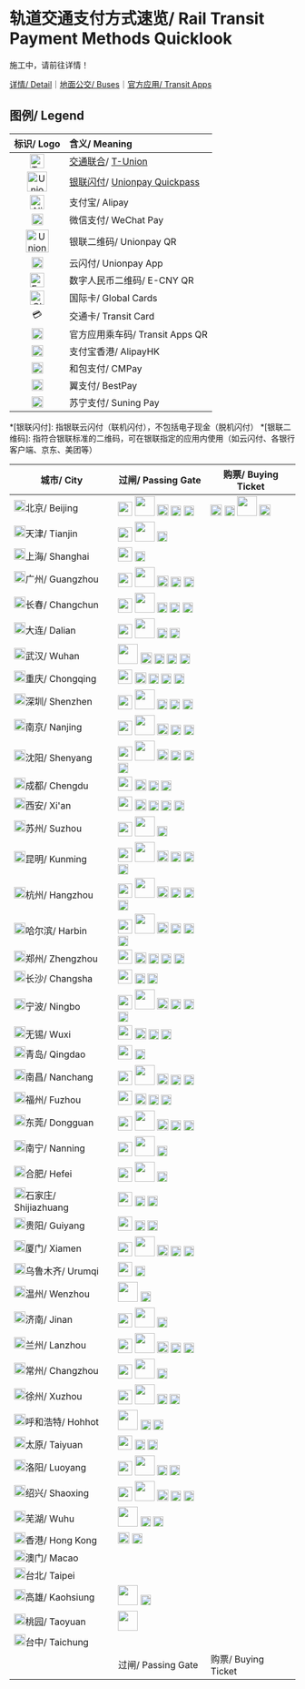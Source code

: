 # 轨道交通支付方式速览/ Rail Transit Payment Methods Quicklook

施工中，请前往详情！

[详情/ Detail](https://ivysauro.github.io/CNRT/data/Pie)｜[地面公交/ Buses](https://ivysauro.github.io/CNRT/data/BusPay)｜[官方应用/ Transit Apps](https://ivysauro.github.io/CNRT/data/Service)

## 图例/ Legend

| 标识/ Logo | 含义/ Meaning |
| :-: | :- |
| <img src="https://raw.githubusercontent.com/Ivysauro/CNRT/master/images/T-Union.png" width="25" hegiht="25" alt="T-Union"/> | [交通联合](https://zh.wikipedia.org/wiki/%E4%BA%A4%E9%80%9A%E8%81%94%E5%90%88)/ [T-Union](https://en.wikipedia.org/wiki/China_T-union) |
| <img src="https://raw.githubusercontent.com/Ivysauro/CNRT/master/images/Unionpay NFC.png" width="35" hegiht="35" alt="Unionpay Quickpass"/> | [银联闪付](https://zh.wikipedia.org/wiki/%E9%97%AA%E4%BB%98#%E4%BA%91%E9%97%AA%E4%BB%98)/ [Unionpay Quickpass](https://en.wikipedia.org/wiki/UnionPay#QuickPass) |
| <img src="https://raw.githubusercontent.com/Ivysauro/CNRT/master/images/Alipay.png" width="25" hegiht="25" alt="Alipay"/> | 支付宝/ Alipay |
| <img src="https://raw.githubusercontent.com/Ivysauro/CNRT/master/images/WeChat Pay.png" width="20" hegiht="20" alt="WeChat Pay"/> | 微信支付/ WeChat Pay |
| <img src="https://raw.githubusercontent.com/Ivysauro/CNRT/master/images/Unionpay QR.png" width="40" hegiht="40" alt="Unionpay QR Code"/> | 银联二维码/ Unionpay QR |
| <img src="https://raw.githubusercontent.com/Ivysauro/CNRT/master/images/Unionpay.png" width="20" hegiht="20" alt="Unionpay App"/> | 云闪付/ Unionpay App |
| <img src="https://raw.githubusercontent.com/Ivysauro/CNRT/master/images/eCNY.png" width="25" hegiht="25" alt="E-CNY"/> | 数字人民币二维码/ E-CNY QR |
| <img src="https://raw.githubusercontent.com/Ivysauro/CNRT/master/images/contactless_long.gif" width="25" hegiht="25" alt="Global Cards"/> | 国际卡/ Global Cards |
| 💳 | 交通卡/ Transit Card |
| <img src="https://raw.githubusercontent.com/Ivysauro/CNRT/master/images/Rail Transit.png" width="20" hegiht="20" alt="Transit Apps QR"/> | 官方应用乘车码/ Transit Apps QR |
| <img src="https://raw.githubusercontent.com/Ivysauro/CNRT/master/images/AlipayHK.png" width="20" hegiht="20" alt="AlipayHK"/> | 支付宝香港/ AlipayHK |
| <img src="https://raw.githubusercontent.com/Ivysauro/CNRT/master/images/CMPay.png" width="20" hegiht="20" alt="CMPay"/> | 和包支付/ CMPay |
| <img src="https://raw.githubusercontent.com/Ivysauro/CNRT/master/images/BestPay.png" width="20" hegiht="20" alt="BestPay"/> | 翼支付/ BestPay |
| <img src="https://raw.githubusercontent.com/Ivysauro/CNRT/master/images/Suning Pay.png" width="20" hegiht="20" alt="Suning Pay"/> | 苏宁支付/ Suning Pay |

*[银联闪付]: 指银联云闪付（联机闪付），不包括电子现金（脱机闪付）
*[银联二维码]: 指符合银联标准的二维码，可在银联指定的应用内使用（如云闪付、各银行客户端、京东、美团等） 

| 城市/ City | 过闸/ Passing Gate | 购票/ Buying Ticket |
|---|---|---|
| <img src="https://raw.githubusercontent.com/Ivysauro/CNRT/master/images/city/bj.gif" width="20" hegiht="20"/>北京/ Beijing | <img src="https://raw.githubusercontent.com/Ivysauro/CNRT/master/images/T-Union.png" width="25" hegiht="25"/> <img src="https://raw.githubusercontent.com/Ivysauro/CNRT/master/images/Unionpay NFC.png" width="35" hegiht="35"/> <img src="https://raw.githubusercontent.com/Ivysauro/CNRT/master/images/Alipay.png" width="20" hegiht="20"/> <img src="https://raw.githubusercontent.com/Ivysauro/CNRT/master/images/Unionpay.png" width="18" hegiht="18"/> <img src="https://raw.githubusercontent.com/Ivysauro/CNRT/master/images/Rail Transit.png" width="18" hegiht="18"/> | <img src="https://raw.githubusercontent.com/Ivysauro/CNRT/master/images/Alipay.png" width="20" hegiht="20"/> <img src="https://raw.githubusercontent.com/Ivysauro/CNRT/master/images/WeChat Pay.png" width="18" hegiht="18"/> <img src="https://raw.githubusercontent.com/Ivysauro/CNRT/master/images/Unionpay QR.png" width="35" hegiht="35"/> <img src="https://raw.githubusercontent.com/Ivysauro/CNRT/master/images/eCNY.png" width="20" hegiht="20"/> |
| <img src="https://raw.githubusercontent.com/Ivysauro/CNRT/master/images/city/tj.gif" width="20" hegiht="20"/>天津/ Tianjin | <img src="https://raw.githubusercontent.com/Ivysauro/CNRT/master/images/T-Union.png" width="25" hegiht="25"/> <img src="https://raw.githubusercontent.com/Ivysauro/CNRT/master/images/Unionpay NFC.png" width="35" hegiht="35"/> <img src="https://raw.githubusercontent.com/Ivysauro/CNRT/master/images/Rail Transit.png" width="18" hegiht="18"/> |  |
| <img src="https://raw.githubusercontent.com/Ivysauro/CNRT/master/images/city/sh.gif" width="20" hegiht="20"/>上海/ Shanghai | <img src="https://raw.githubusercontent.com/Ivysauro/CNRT/master/images/T-Union.png" width="25" hegiht="25"/> <img src="https://raw.githubusercontent.com/Ivysauro/CNRT/master/images/Rail Transit.png" width="18" hegiht="18"/> |  |
| <img src="https://raw.githubusercontent.com/Ivysauro/CNRT/master/images/city/gz.gif" width="20" hegiht="20"/>广州/ Guangzhou | <img src="https://raw.githubusercontent.com/Ivysauro/CNRT/master/images/T-Union.png" width="25" hegiht="25"/> <img src="https://raw.githubusercontent.com/Ivysauro/CNRT/master/images/Unionpay NFC.png" width="35" hegiht="35"/> <img src="https://raw.githubusercontent.com/Ivysauro/CNRT/master/images/Alipay.png" width="20" hegiht="20"/> <img src="https://raw.githubusercontent.com/Ivysauro/CNRT/master/images/WeChat Pay.png" width="18" hegiht="18"/> <img src="https://raw.githubusercontent.com/Ivysauro/CNRT/master/images/Rail Transit.png" width="18" hegiht="18"/> |  |
| <img src="https://raw.githubusercontent.com/Ivysauro/CNRT/master/images/city/cc.gif" width="20" hegiht="20"/>长春/ Changchun | <img src="https://raw.githubusercontent.com/Ivysauro/CNRT/master/images/T-Union.png" width="25" hegiht="25"/> <img src="https://raw.githubusercontent.com/Ivysauro/CNRT/master/images/Unionpay NFC.png" width="35" hegiht="35"/> <img src="https://raw.githubusercontent.com/Ivysauro/CNRT/master/images/WeChat Pay.png" width="18" hegiht="18"/> <img src="https://raw.githubusercontent.com/Ivysauro/CNRT/master/images/Unionpay.png" width="18" hegiht="18"/> <img src="https://raw.githubusercontent.com/Ivysauro/CNRT/master/images/Rail Transit.png" width="18" hegiht="18"/> |  |
| <img src="https://raw.githubusercontent.com/Ivysauro/CNRT/master/images/city/dl.gif" width="20" hegiht="20"/>大连/ Dalian | <img src="https://raw.githubusercontent.com/Ivysauro/CNRT/master/images/T-Union.png" width="25" hegiht="25"/> <img src="https://raw.githubusercontent.com/Ivysauro/CNRT/master/images/Unionpay NFC.png" width="35" hegiht="35"/> <img src="https://raw.githubusercontent.com/Ivysauro/CNRT/master/images/Unionpay.png" width="18" hegiht="18"/> <img src="https://raw.githubusercontent.com/Ivysauro/CNRT/master/images/Rail Transit.png" width="18" hegiht="18"/> |  |
| <img src="https://raw.githubusercontent.com/Ivysauro/CNRT/master/images/city/wh.gif" width="20" hegiht="20"/>武汉/ Wuhan | <img src="https://raw.githubusercontent.com/Ivysauro/CNRT/master/images/Unionpay NFC.png" width="35" hegiht="35"/> <img src="https://raw.githubusercontent.com/Ivysauro/CNRT/master/images/Alipay.png" width="20" hegiht="20"/> <img src="https://raw.githubusercontent.com/Ivysauro/CNRT/master/images/WeChat Pay.png" width="18" hegiht="18"/> <img src="https://raw.githubusercontent.com/Ivysauro/CNRT/master/images/Unionpay.png" width="18" hegiht="18"/> <img src="https://raw.githubusercontent.com/Ivysauro/CNRT/master/images/Rail Transit.png" width="18" hegiht="18"/> |  |
| <img src="https://raw.githubusercontent.com/Ivysauro/CNRT/master/images/city/cq.gif" width="20" hegiht="20"/>重庆/ Chongqing | <img src="https://raw.githubusercontent.com/Ivysauro/CNRT/master/images/T-Union.png" width="25" hegiht="25"/> <img src="https://raw.githubusercontent.com/Ivysauro/CNRT/master/images/Alipay.png" width="20" hegiht="20"/> <img src="https://raw.githubusercontent.com/Ivysauro/CNRT/master/images/WeChat Pay.png" width="18" hegiht="18"/> <img src="https://raw.githubusercontent.com/Ivysauro/CNRT/master/images/Unionpay.png" width="18" hegiht="18"/> <img src="https://raw.githubusercontent.com/Ivysauro/CNRT/master/images/Rail Transit.png" width="18" hegiht="18"/> |  |
| <img src="https://raw.githubusercontent.com/Ivysauro/CNRT/master/images/city/sz.gif" width="20" hegiht="20"/>深圳/ Shenzhen | <img src="https://raw.githubusercontent.com/Ivysauro/CNRT/master/images/T-Union.png" width="25" hegiht="25"/> <img src="https://raw.githubusercontent.com/Ivysauro/CNRT/master/images/Unionpay NFC.png" width="35" hegiht="35"/> <img src="https://raw.githubusercontent.com/Ivysauro/CNRT/master/images/WeChat Pay.png" width="18" hegiht="18"/> <img src="https://raw.githubusercontent.com/Ivysauro/CNRT/master/images/Unionpay.png" width="18" hegiht="18"/> <img src="https://raw.githubusercontent.com/Ivysauro/CNRT/master/images/Rail Transit.png" width="18" hegiht="18"/> |  |
| <img src="https://raw.githubusercontent.com/Ivysauro/CNRT/master/images/city/nj.gif" width="20" hegiht="20"/>南京/ Nanjing | <img src="https://raw.githubusercontent.com/Ivysauro/CNRT/master/images/T-Union.png" width="25" hegiht="25"/> <img src="https://raw.githubusercontent.com/Ivysauro/CNRT/master/images/Unionpay NFC.png" width="35" hegiht="35"/> <img src="https://raw.githubusercontent.com/Ivysauro/CNRT/master/images/Alipay.png" width="20" hegiht="20"/> <img src="https://raw.githubusercontent.com/Ivysauro/CNRT/master/images/Unionpay.png" width="18" hegiht="18"/> <img src="https://raw.githubusercontent.com/Ivysauro/CNRT/master/images/Rail Transit.png" width="18" hegiht="18"/> |  |
| <img src="https://raw.githubusercontent.com/Ivysauro/CNRT/master/images/city/sy.gif" width="20" hegiht="20"/>沈阳/ Shenyang | <img src="https://raw.githubusercontent.com/Ivysauro/CNRT/master/images/T-Union.png" width="25" hegiht="25"/> <img src="https://raw.githubusercontent.com/Ivysauro/CNRT/master/images/Unionpay NFC.png" width="35" hegiht="35"/> <img src="https://raw.githubusercontent.com/Ivysauro/CNRT/master/images/Alipay.png" width="20" hegiht="20"/> <img src="https://raw.githubusercontent.com/Ivysauro/CNRT/master/images/WeChat Pay.png" width="18" hegiht="18"/> <img src="https://raw.githubusercontent.com/Ivysauro/CNRT/master/images/Unionpay.png" width="18" hegiht="18"/> <img src="https://raw.githubusercontent.com/Ivysauro/CNRT/master/images/Rail Transit.png" width="18" hegiht="18"/> |  |
| <img src="https://raw.githubusercontent.com/Ivysauro/CNRT/master/images/city/cd.gif" width="20" hegiht="20"/>成都/ Chengdu | <img src="https://raw.githubusercontent.com/Ivysauro/CNRT/master/images/T-Union.png" width="25" hegiht="25"/> <img src="https://raw.githubusercontent.com/Ivysauro/CNRT/master/images/Alipay.png" width="20" hegiht="20"/> <img src="https://raw.githubusercontent.com/Ivysauro/CNRT/master/images/Unionpay.png" width="18" hegiht="18"/> <img src="https://raw.githubusercontent.com/Ivysauro/CNRT/master/images/Rail Transit.png" width="18" hegiht="18"/> |  |
| <img src="https://raw.githubusercontent.com/Ivysauro/CNRT/master/images/city/xa.gif" width="20" hegiht="20"/>西安/ Xi'an | <img src="https://raw.githubusercontent.com/Ivysauro/CNRT/master/images/T-Union.png" width="25" hegiht="25"/> <img src="https://raw.githubusercontent.com/Ivysauro/CNRT/master/images/Alipay.png" width="20" hegiht="20"/> <img src="https://raw.githubusercontent.com/Ivysauro/CNRT/master/images/WeChat Pay.png" width="18" hegiht="18"/> <img src="https://raw.githubusercontent.com/Ivysauro/CNRT/master/images/Unionpay.png" width="18" hegiht="18"/> <img src="https://raw.githubusercontent.com/Ivysauro/CNRT/master/images/Rail Transit.png" width="18" hegiht="18"/> |  |
| <img src="https://raw.githubusercontent.com/Ivysauro/CNRT/master/images/city/suz.gif" width="20" hegiht="20"/>苏州/ Suzhou | <img src="https://raw.githubusercontent.com/Ivysauro/CNRT/master/images/T-Union.png" width="25" hegiht="25"/> <img src="https://raw.githubusercontent.com/Ivysauro/CNRT/master/images/Unionpay NFC.png" width="35" hegiht="35"/> <img src="https://raw.githubusercontent.com/Ivysauro/CNRT/master/images/Rail Transit.png" width="18" hegiht="18"/> |  |
| <img src="https://raw.githubusercontent.com/Ivysauro/CNRT/master/images/city/km.gif" width="20" hegiht="20"/>昆明/ Kunming | <img src="https://raw.githubusercontent.com/Ivysauro/CNRT/master/images/T-Union.png" width="25" hegiht="25"/> <img src="https://raw.githubusercontent.com/Ivysauro/CNRT/master/images/Unionpay NFC.png" width="35" hegiht="35"/> <img src="https://raw.githubusercontent.com/Ivysauro/CNRT/master/images/Alipay.png" width="20" hegiht="20"/> <img src="https://raw.githubusercontent.com/Ivysauro/CNRT/master/images/WeChat Pay.png" width="18" hegiht="18"/> <img src="https://raw.githubusercontent.com/Ivysauro/CNRT/master/images/Unionpay.png" width="18" hegiht="18"/> <img src="https://raw.githubusercontent.com/Ivysauro/CNRT/master/images/Rail Transit.png" width="18" hegiht="18"/> |  |
| <img src="https://raw.githubusercontent.com/Ivysauro/CNRT/master/images/city/hz.gif" width="20" hegiht="20"/>杭州/ Hangzhou | <img src="https://raw.githubusercontent.com/Ivysauro/CNRT/master/images/T-Union.png" width="25" hegiht="25"/> <img src="https://raw.githubusercontent.com/Ivysauro/CNRT/master/images/Unionpay NFC.png" width="35" hegiht="35"/> <img src="https://raw.githubusercontent.com/Ivysauro/CNRT/master/images/Alipay.png" width="20" hegiht="20"/> <img src="https://raw.githubusercontent.com/Ivysauro/CNRT/master/images/WeChat Pay.png" width="18" hegiht="18"/> <img src="https://raw.githubusercontent.com/Ivysauro/CNRT/master/images/Unionpay.png" width="18" hegiht="18"/> <img src="https://raw.githubusercontent.com/Ivysauro/CNRT/master/images/Rail Transit.png" width="18" hegiht="18"/> |  |
| <img src="https://raw.githubusercontent.com/Ivysauro/CNRT/master/images/city/hrb.gif" width="20" hegiht="20"/>哈尔滨/ Harbin | <img src="https://raw.githubusercontent.com/Ivysauro/CNRT/master/images/T-Union.png" width="25" hegiht="25"/> <img src="https://raw.githubusercontent.com/Ivysauro/CNRT/master/images/Unionpay NFC.png" width="35" hegiht="35"/> <img src="https://raw.githubusercontent.com/Ivysauro/CNRT/master/images/Alipay.png" width="20" hegiht="20"/> <img src="https://raw.githubusercontent.com/Ivysauro/CNRT/master/images/WeChat Pay.png" width="18" hegiht="18"/> <img src="https://raw.githubusercontent.com/Ivysauro/CNRT/master/images/Unionpay.png" width="18" hegiht="18"/> <img src="https://raw.githubusercontent.com/Ivysauro/CNRT/master/images/Rail Transit.png" width="18" hegiht="18"/> |  |
| <img src="https://raw.githubusercontent.com/Ivysauro/CNRT/master/images/city/zz.gif" width="20" hegiht="20"/>郑州/ Zhengzhou | <img src="https://raw.githubusercontent.com/Ivysauro/CNRT/master/images/T-Union.png" width="25" hegiht="25"/> <img src="https://raw.githubusercontent.com/Ivysauro/CNRT/master/images/Alipay.png" width="20" hegiht="20"/> <img src="https://raw.githubusercontent.com/Ivysauro/CNRT/master/images/WeChat Pay.png" width="18" hegiht="18"/> <img src="https://raw.githubusercontent.com/Ivysauro/CNRT/master/images/Unionpay.png" width="18" hegiht="18"/> <img src="https://raw.githubusercontent.com/Ivysauro/CNRT/master/images/Rail Transit.png" width="18" hegiht="18"/> |  |
| <img src="https://raw.githubusercontent.com/Ivysauro/CNRT/master/images/city/cs.gif" width="20" hegiht="20"/>长沙/ Changsha | <img src="https://raw.githubusercontent.com/Ivysauro/CNRT/master/images/T-Union.png" width="25" hegiht="25"/> <img src="https://raw.githubusercontent.com/Ivysauro/CNRT/master/images/Unionpay.png" width="18" hegiht="18"/> <img src="https://raw.githubusercontent.com/Ivysauro/CNRT/master/images/Rail Transit.png" width="18" hegiht="18"/> |  |
| <img src="https://raw.githubusercontent.com/Ivysauro/CNRT/master/images/city/nb.gif" width="20" hegiht="20"/>宁波/ Ningbo | <img src="https://raw.githubusercontent.com/Ivysauro/CNRT/master/images/T-Union.png" width="25" hegiht="25"/> <img src="https://raw.githubusercontent.com/Ivysauro/CNRT/master/images/Unionpay NFC.png" width="35" hegiht="35"/> <img src="https://raw.githubusercontent.com/Ivysauro/CNRT/master/images/Alipay.png" width="20" hegiht="20"/> <img src="https://raw.githubusercontent.com/Ivysauro/CNRT/master/images/WeChat Pay.png" width="18" hegiht="18"/> <img src="https://raw.githubusercontent.com/Ivysauro/CNRT/master/images/Unionpay.png" width="18" hegiht="18"/> <img src="https://raw.githubusercontent.com/Ivysauro/CNRT/master/images/Rail Transit.png" width="18" hegiht="18"/> |  |
| <img src="https://raw.githubusercontent.com/Ivysauro/CNRT/master/images/city/wx.gif" width="20" hegiht="20"/>无锡/ Wuxi | <img src="https://raw.githubusercontent.com/Ivysauro/CNRT/master/images/T-Union.png" width="25" hegiht="25"/> <img src="https://raw.githubusercontent.com/Ivysauro/CNRT/master/images/Alipay.png" width="20" hegiht="20"/> <img src="https://raw.githubusercontent.com/Ivysauro/CNRT/master/images/Unionpay.png" width="18" hegiht="18"/> <img src="https://raw.githubusercontent.com/Ivysauro/CNRT/master/images/Rail Transit.png" width="18" hegiht="18"/> |  |
| <img src="https://raw.githubusercontent.com/Ivysauro/CNRT/master/images/city/qd.gif" width="20" hegiht="20"/>青岛/ Qingdao | <img src="https://raw.githubusercontent.com/Ivysauro/CNRT/master/images/T-Union.png" width="25" hegiht="25"/> <img src="https://raw.githubusercontent.com/Ivysauro/CNRT/master/images/Rail Transit.png" width="18" hegiht="18"/> |  |
| <img src="https://raw.githubusercontent.com/Ivysauro/CNRT/master/images/city/nc.gif" width="20" hegiht="20"/>南昌/ Nanchang | <img src="https://raw.githubusercontent.com/Ivysauro/CNRT/master/images/T-Union.png" width="25" hegiht="25"/> <img src="https://raw.githubusercontent.com/Ivysauro/CNRT/master/images/Unionpay NFC.png" width="35" hegiht="35"/> <img src="https://raw.githubusercontent.com/Ivysauro/CNRT/master/images/Alipay.png" width="20" hegiht="20"/> <img src="https://raw.githubusercontent.com/Ivysauro/CNRT/master/images/Unionpay.png" width="18" hegiht="18"/> <img src="https://raw.githubusercontent.com/Ivysauro/CNRT/master/images/Rail Transit.png" width="18" hegiht="18"/> |  |
| <img src="https://raw.githubusercontent.com/Ivysauro/CNRT/master/images/city/fz.gif" width="20" hegiht="20"/>福州/ Fuzhou | <img src="https://raw.githubusercontent.com/Ivysauro/CNRT/master/images/T-Union.png" width="25" hegiht="25"/> <img src="https://raw.githubusercontent.com/Ivysauro/CNRT/master/images/Alipay.png" width="20" hegiht="20"/> <img src="https://raw.githubusercontent.com/Ivysauro/CNRT/master/images/Unionpay.png" width="18" hegiht="18"/> <img src="https://raw.githubusercontent.com/Ivysauro/CNRT/master/images/Rail Transit.png" width="18" hegiht="18"/> |  |
| <img src="https://raw.githubusercontent.com/Ivysauro/CNRT/master/images/city/dg.gif" width="20" hegiht="20"/>东莞/ Dongguan | <img src="https://raw.githubusercontent.com/Ivysauro/CNRT/master/images/T-Union.png" width="25" hegiht="25"/> <img src="https://raw.githubusercontent.com/Ivysauro/CNRT/master/images/Unionpay NFC.png" width="35" hegiht="35"/> <img src="https://raw.githubusercontent.com/Ivysauro/CNRT/master/images/Alipay.png" width="20" hegiht="20"/> <img src="https://raw.githubusercontent.com/Ivysauro/CNRT/master/images/Unionpay.png" width="18" hegiht="18"/> <img src="https://raw.githubusercontent.com/Ivysauro/CNRT/master/images/Rail Transit.png" width="18" hegiht="18"/> |  |
| <img src="https://raw.githubusercontent.com/Ivysauro/CNRT/master/images/city/nn.gif" width="20" hegiht="20"/>南宁/ Nanning | <img src="https://raw.githubusercontent.com/Ivysauro/CNRT/master/images/T-Union.png" width="25" hegiht="25"/> <img src="https://raw.githubusercontent.com/Ivysauro/CNRT/master/images/Unionpay NFC.png" width="35" hegiht="35"/> <img src="https://raw.githubusercontent.com/Ivysauro/CNRT/master/images/Rail Transit.png" width="18" hegiht="18"/> |  |
| <img src="https://raw.githubusercontent.com/Ivysauro/CNRT/master/images/city/hf.gif" width="20" hegiht="20"/>合肥/ Hefei | <img src="https://raw.githubusercontent.com/Ivysauro/CNRT/master/images/T-Union.png" width="25" hegiht="25"/> <img src="https://raw.githubusercontent.com/Ivysauro/CNRT/master/images/Unionpay NFC.png" width="35" hegiht="35"/> <img src="https://raw.githubusercontent.com/Ivysauro/CNRT/master/images/Rail Transit.png" width="18" hegiht="18"/> |  |
| <img src="https://raw.githubusercontent.com/Ivysauro/CNRT/master/images/city/sjz.gif" width="20" hegiht="20"/>石家庄/ Shijiazhuang | <img src="https://raw.githubusercontent.com/Ivysauro/CNRT/master/images/T-Union.png" width="25" hegiht="25"/> <img src="https://raw.githubusercontent.com/Ivysauro/CNRT/master/images/Unionpay.png" width="18" hegiht="18"/> <img src="https://raw.githubusercontent.com/Ivysauro/CNRT/master/images/Rail Transit.png" width="18" hegiht="18"/> |  |
| <img src="https://raw.githubusercontent.com/Ivysauro/CNRT/master/images/city/gy.gif" width="20" hegiht="20"/>贵阳/ Guiyang | <img src="https://raw.githubusercontent.com/Ivysauro/CNRT/master/images/T-Union.png" width="25" hegiht="25"/> <img src="https://raw.githubusercontent.com/Ivysauro/CNRT/master/images/Unionpay.png" width="18" hegiht="18"/> <img src="https://raw.githubusercontent.com/Ivysauro/CNRT/master/images/Rail Transit.png" width="18" hegiht="18"/> |  |
| <img src="https://raw.githubusercontent.com/Ivysauro/CNRT/master/images/city/xm.gif" width="20" hegiht="20"/>厦门/ Xiamen | <img src="https://raw.githubusercontent.com/Ivysauro/CNRT/master/images/T-Union.png" width="25" hegiht="25"/> <img src="https://raw.githubusercontent.com/Ivysauro/CNRT/master/images/Unionpay NFC.png" width="35" hegiht="35"/> <img src="https://raw.githubusercontent.com/Ivysauro/CNRT/master/images/Alipay.png" width="20" hegiht="20"/> <img src="https://raw.githubusercontent.com/Ivysauro/CNRT/master/images/Unionpay.png" width="18" hegiht="18"/> <img src="https://raw.githubusercontent.com/Ivysauro/CNRT/master/images/Rail Transit.png" width="18" hegiht="18"/> |  |
| <img src="https://raw.githubusercontent.com/Ivysauro/CNRT/master/images/city/wlmq.gif" width="20" hegiht="20"/>乌鲁木齐/ Urumqi | <img src="https://raw.githubusercontent.com/Ivysauro/CNRT/master/images/T-Union.png" width="25" hegiht="25"/> <img src="https://raw.githubusercontent.com/Ivysauro/CNRT/master/images/Rail Transit.png" width="18" hegiht="18"/> |  |
| <img src="https://raw.githubusercontent.com/Ivysauro/CNRT/master/images/city/wz.gif" width="20" hegiht="20"/>温州/ Wenzhou | <img src="https://raw.githubusercontent.com/Ivysauro/CNRT/master/images/Unionpay NFC.png" width="35" hegiht="35"/> <img src="https://raw.githubusercontent.com/Ivysauro/CNRT/master/images/Rail Transit.png" width="18" hegiht="18"/> |  |
| <img src="https://raw.githubusercontent.com/Ivysauro/CNRT/master/images/city/jn.gif" width="20" hegiht="20"/>济南/ Jinan | <img src="https://raw.githubusercontent.com/Ivysauro/CNRT/master/images/T-Union.png" width="25" hegiht="25"/> <img src="https://raw.githubusercontent.com/Ivysauro/CNRT/master/images/Unionpay NFC.png" width="35" hegiht="35"/> <img src="https://raw.githubusercontent.com/Ivysauro/CNRT/master/images/Rail Transit.png" width="18" hegiht="18"/> |  |
| <img src="https://raw.githubusercontent.com/Ivysauro/CNRT/master/images/city/lz.gif" width="20" hegiht="20"/>兰州/ Lanzhou | <img src="https://raw.githubusercontent.com/Ivysauro/CNRT/master/images/T-Union.png" width="25" hegiht="25"/> <img src="https://raw.githubusercontent.com/Ivysauro/CNRT/master/images/Unionpay NFC.png" width="35" hegiht="35"/> <img src="https://raw.githubusercontent.com/Ivysauro/CNRT/master/images/Alipay.png" width="20" hegiht="20"/> <img src="https://raw.githubusercontent.com/Ivysauro/CNRT/master/images/WeChat Pay.png" width="18" hegiht="18"/> <img src="https://raw.githubusercontent.com/Ivysauro/CNRT/master/images/Rail Transit.png" width="18" hegiht="18"/> |  |
| <img src="https://raw.githubusercontent.com/Ivysauro/CNRT/master/images/city/cz.gif" width="20" hegiht="20"/>常州/ Changzhou | <img src="https://raw.githubusercontent.com/Ivysauro/CNRT/master/images/T-Union.png" width="25" hegiht="25"/> <img src="https://raw.githubusercontent.com/Ivysauro/CNRT/master/images/Unionpay NFC.png" width="35" hegiht="35"/> <img src="https://raw.githubusercontent.com/Ivysauro/CNRT/master/images/Rail Transit.png" width="18" hegiht="18"/> |  |
| <img src="https://raw.githubusercontent.com/Ivysauro/CNRT/master/images/city/xz.gif" width="20" hegiht="20"/>徐州/ Xuzhou | <img src="https://raw.githubusercontent.com/Ivysauro/CNRT/master/images/T-Union.png" width="25" hegiht="25"/> <img src="https://raw.githubusercontent.com/Ivysauro/CNRT/master/images/Unionpay NFC.png" width="35" hegiht="35"/> <img src="https://raw.githubusercontent.com/Ivysauro/CNRT/master/images/Unionpay.png" width="18" hegiht="18"/> <img src="https://raw.githubusercontent.com/Ivysauro/CNRT/master/images/Rail Transit.png" width="18" hegiht="18"/> |  |
| <img src="https://raw.githubusercontent.com/Ivysauro/CNRT/master/images/city/hhht.gif" width="20" hegiht="20"/>呼和浩特/ Hohhot | <img src="https://raw.githubusercontent.com/Ivysauro/CNRT/master/images/Unionpay NFC.png" width="35" hegiht="35"/> <img src="https://raw.githubusercontent.com/Ivysauro/CNRT/master/images/Unionpay.png" width="18" hegiht="18"/> <img src="https://raw.githubusercontent.com/Ivysauro/CNRT/master/images/Rail Transit.png" width="18" hegiht="18"/> |  |
| <img src="https://raw.githubusercontent.com/Ivysauro/CNRT/master/images/city/tay.gif" width="20" hegiht="20"/>太原/ Taiyuan | <img src="https://raw.githubusercontent.com/Ivysauro/CNRT/master/images/T-Union.png" width="25" hegiht="25"/> <img src="https://raw.githubusercontent.com/Ivysauro/CNRT/master/images/Unionpay.png" width="18" hegiht="18"/> <img src="https://raw.githubusercontent.com/Ivysauro/CNRT/master/images/Rail Transit.png" width="18" hegiht="18"/> |  |
| <img src="https://raw.githubusercontent.com/Ivysauro/CNRT/master/images/city/ly.gif" width="20" hegiht="20"/>洛阳/ Luoyang | <img src="https://raw.githubusercontent.com/Ivysauro/CNRT/master/images/T-Union.png" width="25" hegiht="25"/> <img src="https://raw.githubusercontent.com/Ivysauro/CNRT/master/images/Unionpay NFC.png" width="35" hegiht="35"/> <img src="https://raw.githubusercontent.com/Ivysauro/CNRT/master/images/Unionpay.png" width="18" hegiht="18"/> <img src="https://raw.githubusercontent.com/Ivysauro/CNRT/master/images/Rail Transit.png" width="18" hegiht="18"/> |  |
| <img src="https://raw.githubusercontent.com/Ivysauro/CNRT/master/images/city/sx.gif" width="20" hegiht="20"/>绍兴/ Shaoxing | <img src="https://raw.githubusercontent.com/Ivysauro/CNRT/master/images/T-Union.png" width="25" hegiht="25"/> <img src="https://raw.githubusercontent.com/Ivysauro/CNRT/master/images/Unionpay NFC.png" width="35" hegiht="35"/> <img src="https://raw.githubusercontent.com/Ivysauro/CNRT/master/images/Alipay.png" width="20" hegiht="20"/> <img src="https://raw.githubusercontent.com/Ivysauro/CNRT/master/images/Unionpay.png" width="18" hegiht="18"/> <img src="https://raw.githubusercontent.com/Ivysauro/CNRT/master/images/Rail Transit.png" width="18" hegiht="18"/> |  |
| <img src="https://raw.githubusercontent.com/Ivysauro/CNRT/master/images/city/wuh.gif" width="20" hegiht="20"/>芜湖/ Wuhu | <img src="https://raw.githubusercontent.com/Ivysauro/CNRT/master/images/Unionpay NFC.png" width="35" hegiht="35"/> <img src="https://raw.githubusercontent.com/Ivysauro/CNRT/master/images/Unionpay.png" width="18" hegiht="18"/> <img src="https://raw.githubusercontent.com/Ivysauro/CNRT/master/images/Rail Transit.png" width="18" hegiht="18"/> |  |
| <img src="https://raw.githubusercontent.com/Ivysauro/CNRT/master/images/city/hk.gif" width="20" hegiht="20"/>香港/ Hong Kong | <img src="https://raw.githubusercontent.com/Ivysauro/CNRT/master/images/Alipay.png" width="20" hegiht="20"/> <img src="https://raw.githubusercontent.com/Ivysauro/CNRT/master/images/Rail Transit.png" width="18" hegiht="18"/> |  |
| <img src="https://raw.githubusercontent.com/Ivysauro/CNRT/master/images/city/mo.gif" width="20" hegiht="20"/>澳门/ Macao |  |  |
| <img src="https://raw.githubusercontent.com/Ivysauro/CNRT/master/images/city/tp.gif" width="20" hegiht="20"/>台北/ Taipei |  |  |
| <img src="https://raw.githubusercontent.com/Ivysauro/CNRT/master/images/city/kh.gif" width="20" hegiht="20"/>高雄/ Kaohsiung | <img src="https://raw.githubusercontent.com/Ivysauro/CNRT/master/images/Unionpay NFC.png" width="35" hegiht="35"/> <img src="https://raw.githubusercontent.com/Ivysauro/CNRT/master/images/Unionpay.png" width="18" hegiht="18"/> |  |
| <img src="https://raw.githubusercontent.com/Ivysauro/CNRT/master/images/city/ty.gif" width="20" hegiht="20"/>桃园/ Taoyuan | <img src="https://raw.githubusercontent.com/Ivysauro/CNRT/master/images/Unionpay NFC.png" width="35" hegiht="35"/> |  |
| <img src="https://raw.githubusercontent.com/Ivysauro/CNRT/master/images/city/tc.gif" width="20" hegiht="20"/>台中/ Taichung |  |  |
| | 过闸/ Passing Gate | 购票/ Buying Ticket |
